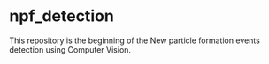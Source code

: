 # npf_detection
This repository is the beginning of the New particle formation events detection using Computer Vision.
